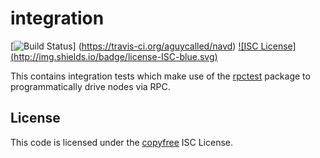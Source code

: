 integration
===========

[![Build Status](http://img.shields.io/travis/aguycalled/navd.svg)]
(https://travis-ci.org/aguycalled/navd) [![ISC License]
(http://img.shields.io/badge/license-ISC-blue.svg)](http://copyfree.org)

This contains integration tests which make use of the
[rpctest](https://github.com/aguycalled/navd/tree/master/rpctest) package to
programmatically drive nodes via RPC.

## License

This code is licensed under the [copyfree](http://copyfree.org) ISC License.
